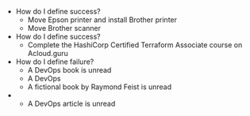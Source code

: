 - How do I define success?
	- Move Epson printer and install Brother printer
	- Move Brother scanner
- How do I define success?
	- Complete the HashiCorp Certified Terraform Associate course on Acloud.guru
- How do I define failure?
	- A DevOps book is unread
	- A DevOps
	- A fictional book by Raymond Feist is unread
-
	- A DevOps article is unread